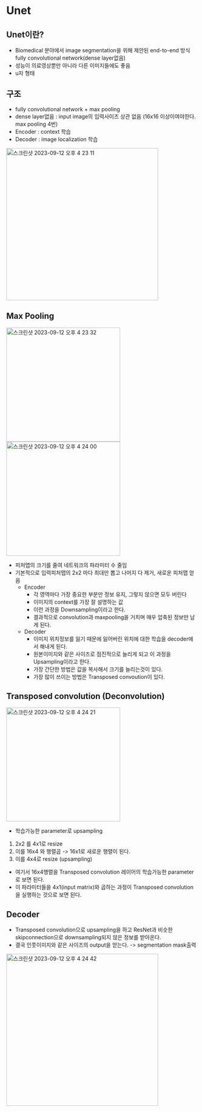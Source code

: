 # Unet

## Unet이란?
- Biomedical 분야에서 image segmentation을 위해 제안된 end-to-end 방식 fully convolutional network(dense layer없음)
- 성능이 의료영상뿐만 아니라 다른 이미지들에도 좋음
- u자 형태

## 구조
- fully convolutional network + max pooling
- dense layer없음 : input image의 입력사이즈 상관 없음 (16x16 이상이여야한다. max pooling 4번)
- Encoder : context 학습
- Decoder : image localization 학습

<img width="400" alt="스크린샷 2023-09-12 오후 4 23 11" src="https://github.com/joony0512/Deep_Learning_Class/assets/109457820/ff1ece04-9e5a-4db1-ba1f-fd4b09b56872">

## Max Pooling 
<img width="300" alt="스크린샷 2023-09-12 오후 4 23 32" src="https://github.com/joony0512/Deep_Learning_Class/assets/109457820/d47af659-e848-420b-afaf-55edb1f67a9a">
<img width="300" alt="스크린샷 2023-09-12 오후 4 24 00" src="https://github.com/joony0512/Deep_Learning_Class/assets/109457820/a8d0475a-9be3-43cc-92be-6940a6843470">

- 피처맵의 크기를 줄여 네트워크의 파라미터 수 줄임
- 기본적으로 입력피처맵의 2x2 마다 최대만 뽑고 나머지 다 제거, 새로운 피처맵 얻음
  - Encoder
    - 각 영역마다 가장 중요한 부분만 정보 유지, 그렇지 않으면 모두 버린다
    - 이미지의 context를 가장 잘 설명하는 값
    - 이런 과정을 Downsampling이라고 한다.
    - 결과적으로 convolution과 maxpooling을 거치며 매우 압축된 정보만 남게 된다.
  - Decoder
    - 이미지 위치정보를 잃기 때문에 잃어버린 위치에 대한 학습을 decoder에서 해내게 된다.
    - 원본이미지와 같은 사이즈로 점진적으로 늘리게 되고 이 과정을 Upsampling이라고 한다. 
    - 가장 간단한 방법은 값을 복사해서 크기를 늘리는것이 있다. 
    - 가장 많이 쓰이는 방법은 Transposed convoution이 있다. 

## Transposed convolution (Deconvolution)
<img width="300" alt="스크린샷 2023-09-12 오후 4 24 21" src="https://github.com/joony0512/Deep_Learning_Class/assets/109457820/afbaa511-0516-4793-8e98-a418755caa3d">

- 학습가능한 parameter로 upsampling
1. 2x2 를 4x1로 resize
2. 이를 16x4 와 행렬곱 -> 16x1로 새로운 행렬이 된다.
3. 이를 4x4로 resize (upsampling)

- 여기서 16x4행렬을 Transposed convolution 레이어의 학습가능한 parameter로 보면 된다.  
- 이 파라미터들을 4x1(input matrix)와 곱하는 과정이 Transposed convolution을 실행하는 것으로 보면 된다. 


## Decoder 
- Transposed convolution으로 upsampling을 하고 ResNet과 비슷한 skipconnection으로 downsampling되지 않은 정보를 받아온다.
- 결국 인풋이미지와 같은 사이즈의 output을 얻는다. -> segmentation mask출력

<img width="400" alt="스크린샷 2023-09-12 오후 4 24 42" src="https://github.com/joony0512/Deep_Learning_Class/assets/109457820/99d96d14-6fa7-4a6e-bf60-e4dcdb6be674">
